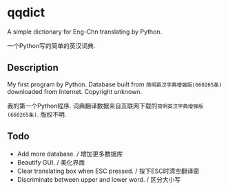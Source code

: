 # qqdict
A simple dictionary for Eng-Chn translating by Python.

一个Python写的简单的英汉词典.


## Description

My first program by Python. Database built from `简明英汉字典增强版(660265条)` downloaded from Internet. Copyright unknown.

我的第一个Python程序. 词典翻译数据来自互联网下载的`简明英汉字典增强版(660265条)`. 版权不明.


## Todo

- Add more database. / 增加更多数据库
- Beautify GUI. / 美化界面
- Clear translating box when ESC pressed. / 按下ESC时清空翻译窗
- Discriminate between upper and lower word. / 区分大小写
